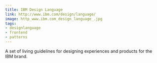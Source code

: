 ```yaml
---
title: IBM Design Language
link: http://www.ibm.com/design/language/
image: http_www.ibm.com_design_language_.jpg
tags:
- designlanguage
- frontend
- patterns
---
```


A set of living guidelines for designing experiences and products for the IBM brand.
